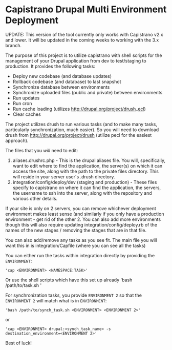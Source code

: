 Capistrano Drupal Multi Environment Deployment
==============================================

UPDATE: This version of the tool currently only works with Capistrano v2.x and
lower. It will be updated in the coming weeks to working with the 3.x branch.

The purpose of this project is to utilize capistrano with shell scripts for the
management of your Drupal application from dev to test/staging to production. 
It provides the following tasks:

- Deploy new codebase (and database updates)
- Rollback codebase (and database) to last snapshot
- Synchronize database between environments
- Synchronize uploaded files (public and private) between environments
- Run updates
- Run cron
- Run cache loading (utilizes http://drupal.org/project/drush_ecl)
- Clear caches

The project utilizes drush to run various tasks (and to make many tasks,
particularly synchronization, much easier). So you will need to download
drush from http://drupal.org/project/drush (utilize pecl for the easiest
approach).

The files that you *will* need to edit:

1. aliases.drushrc.php - This is the drupal aliases file. You will, 
specifically, want to edit where to find the application, the server(s) on which
it can access the site, along with the path to the private files directory.
This will reside in your server user's .drush directory.
2. integration/config/deploy/dev (staging and production) - These files specify
to capistrano on where it can find the application, the servers, the username 
to ssh into the server, along with the repository and various other details.

If your site is only on 2 servers, you can remove whichever deployment environment 
makes least sense (and similarly if you only have a production environment - get
rid of the other 2. You can also add more environments though this will also
require updating integration/config/deploy.rb of the names of the new stages / removing
the stages that are in that file.

You can also add/remove any tasks as you see fit. The main file you will want this in is
integration/Capfile (where you can see all the tasks)

You can either run the tasks within integration directly by providing the ```ENVIRONMENT```:

	'cap <ENVIRONMENT> <NAMESPACE:TASK>'

Or use the shell scripts which have this set up already
	'bash /path/to/task.sh <ENVIRONMENT>'
	
For synchronization tasks, you provide ```ENVIRONMENT 2``` so that the ```ENVIRONMENT 2``` will match what is in ```ENVIRONMENT```:

	'bash /path/to/synch_task.sh <ENVIRONMENT> <ENVIRONMENT 2>' 

or 

	'cap <ENVIRONMENT> drupal:<synch_task_name> -s destination_environment=<ENVIRONMENT 2>'
	

Best of luck!

